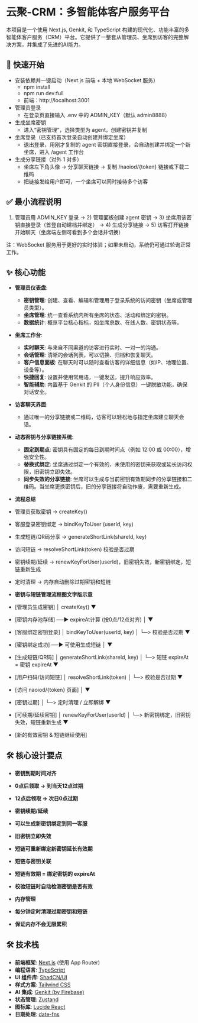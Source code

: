 # 云聚-CRM：多智能体客户服务平台

本项目是一个使用 Next.js, Genkit, 和 TypeScript 构建的现代化、功能丰富的多智能体客户服务（CRM）平台。它提供了一整套从管理员、坐席到访客的完整解决方案，并集成了先进的AI能力。

## 🚀 快速开始

- 安装依赖并一键启动（Next.js 前端 + 本地 WebSocket 服务）
  - npm install
  - npm run dev:full
  - 前端：http://localhost:3001
- 管理员登录
  - 在登录页直接输入 .env 中的 ADMIN_KEY（默认 admin8888）
- 生成坐席密钥
  - 进入“密钥管理”，选择类型为 agent，创建密钥并复制
- 坐席登录（已支持首次登录自动创建并绑定坐席）
  - 退出登录，用刚才复制的 agent 密钥直接登录，会自动创建并绑定一个新坐席，进入 /agent 工作台
- 生成分享链接（对外 1 对多）
  - 坐席左下角头像 → 分享聊天链接 → 复制 /naoiod/{token} 链接或下载二维码
  - 把链接发给用户即可，一个坐席可以同时接待多个访客

## ✅ 最小流程说明

1) 管理员用 ADMIN_KEY 登录 → 2) 管理面板创建 agent 密钥 → 3) 坐席用该密钥直接登录（首登自动建档并绑定） → 4) 生成分享链接 → 5) 访客打开链接开始聊天（坐席端左侧可看到多个会话并切换）

注：WebSocket 服务用于更好的实时体验；如果未启动，系统仍可通过轮询正常工作。

## ✨ 核心功能

- **管理员仪表盘**:
  - **密钥管理**: 创建、查看、编辑和管理用于登录系统的访问密钥（坐席或管理员类型）。
  - **坐席管理**: 统一查看系统内所有坐席的状态、活动和绑定的密钥。
  - **数据统计**: 概览平台核心指标，如坐席总数、在线人数、密钥状态等。

- **坐席工作台**:
  - **实时聊天**: 与来自不同渠道的访客进行实时、一对一的沟通。
  - **会话管理**: 清晰的会话列表，可以切换、归档和恢复聊天。
  - **客户信息面板**: 在聊天时可以随时查看访客的详细信息（如IP、地理位置、设备等）。
  - **快捷回复**: 设置并使用常用语，一键发送，提升响应效率。
  - **智能辅助**: 内置基于 Genkit 的 PII（个人身份信息）一键脱敏功能，确保对话安全。

- **访客聊天界面**:
  - 通过唯一的分享链接或二维码，访客可以轻松地与指定坐席建立聊天会话。

- **动态密钥与分享链接系统**:
  - **固定到期点**: 密钥具有固定的每日到期时间点（例如 12:00 或 00:00），增强安全性。
  - **替换式绑定**: 坐席通过绑定一个有效的、未使用的密钥来获取或延长访问权限，旧密钥立即失效。
  - **同步失效的分享链接**: 坐席可以生成与当前密钥有效期同步的分享链接和二维码。当坐席更换密钥后，旧的分享链接将自动作废，需要重新生成。

- **流程总结**
- 管理员获取密钥 → createKey()
- 客服登录密钥绑定 → bindKeyToUser   (userId, key)
- 生成短链/QR码分享 → generateShortLink(shareId, key)
- 访问短链 → resolveShortLink(token) 校验是否过期
- 密钥续期/延续 → renewKeyForUser(userId)，旧密钥失效，新密钥绑定，短链重新生成
- 定时清理 → 内存自动删除过期密钥和短链

- **密钥与短链管理流程图文字版示意**

- [管理员生成密钥] 
        │ createKey()
        ▼
- [密钥内存池存储] ──► expireAt计算 (按0点/12点对齐)
        │
        ▼
- [客服绑定密钥登录] 
        │ bindKeyToUser(userId, key)
        │  └─> 校验是否过期
        ▼
- [密钥绑定成功] ──► 可使用生成短链
        │
        ▼
- [生成短链/QR码] 
        │ generateShortLink(shareId, key)
        │  └─> 短链 expireAt = 密钥 expireAt
        ▼
- [用户扫码/访问短链] 
        │ resolveShortLink(token)
        │  └─> 校验是否过期
        ▼
- [访问 naoiod/{token} 页面]
        │
        ▼
- [密钥过期] 
        │  └─> 定时清理 / 立即解绑
        ▼
- [可续期/延续密钥]
        │ renewKeyForUser(userId)
        │  └─> 新密钥绑定，旧密钥失效，短链重新生成
        ▼
- [新的有效密钥 & 短链继续使用]

## 🛠️ 核心设计要点

- **密钥到期时间对齐**

- **0点后领取 → 到当天12点过期**

- **12点后领取 → 次日0点过期**

- **密钥续期/延续**

- **可以生成新密钥绑定到同一客服**

- **旧密钥立即失效**

- **短链可重新绑定新密钥延长有效期**

- **短链与密钥关联**

- **短链有效期 = 绑定密钥的 expireAt**

- **校验短链时自动检测密钥是否有效**

- **内存管理**

- **每分钟定时清理过期密钥和短链**

- **保证内存不会无限累积**

## 🛠️ 技术栈

- **前端框架**: [Next.js](https://nextjs.org/) (使用 App Router)
- **编程语言**: [TypeScript](https://www.typescriptlang.org/)
- **UI 组件库**: [ShadCN/UI](https://ui.shadcn.com/)
- **样式方案**: [Tailwind CSS](https://tailwindcss.com/)
- **AI 集成**: [Genkit (by Firebase)](https://firebase.google.com/docs/genkit)
- **状态管理**: [Zustand](https://github.com/pmndrs/zustand)
- **图标库**: [Lucide React](https://lucide.dev/)
- **日期处理**: [date-fns](https://date-fns.org/)
